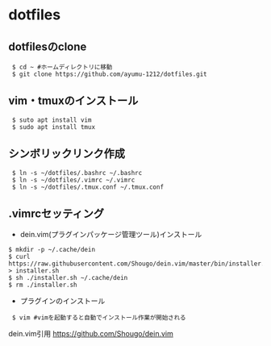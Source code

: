 # dotfiles
## dotfilesのclone
```
 $ cd ~ #ホームディレクトリに移動
 $ git clone https://github.com/ayumu-1212/dotfiles.git
```

## vim・tmuxのインストール
```
 $ suto apt install vim
 $ sudo apt install tmux
```

## シンボリックリンク作成
```
 $ ln -s ~/dotfiles/.bashrc ~/.bashrc
 $ ln -s ~/dotfiles/.vimrc ~/.vimrc
 $ ln -s ~/dotfiles/.tmux.conf ~/.tmux.conf
```

## .vimrcセッティング
- dein.vim(プラグインパッケージ管理ツール)インストール
```
$ mkdir -p ~/.cache/dein
$ curl https://raw.githubusercontent.com/Shougo/dein.vim/master/bin/installer.sh > installer.sh
$ sh ./installer.sh ~/.cache/dein
$ rm ./installer.sh
```

- プラグインのインストール
```
 $ vim #vimを起動すると自動でインストール作業が開始される
```

dein.vim引用
https://github.com/Shougo/dein.vim
